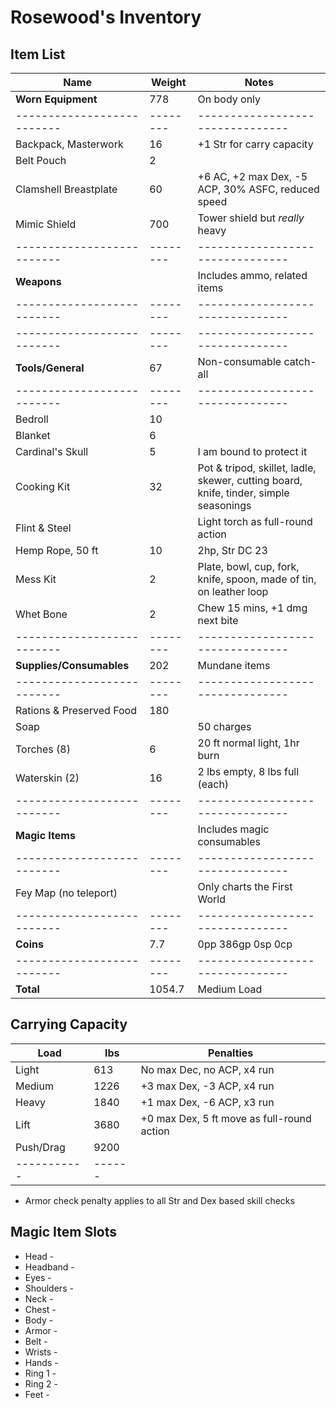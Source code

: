 # Rosewood's Inventory
## Item List
| Name                     | Weight | Notes
|--------------------------|--------|--------------------------------
| **Worn Equipment**       | 778    | On body only
|--------------------------|--------|--------------------------------
| Backpack, Masterwork     |  16    | +1 Str for carry capacity
| Belt Pouch               |   2    |
| Clamshell Breastplate    |  60    | +6 AC, +2 max Dex, -5 ACP, 30% ASFC, reduced speed
| Mimic Shield             | 700    | Tower shield but *really* heavy
|--------------------------|--------|--------------------------------
| **Weapons**              |        | Includes ammo, related items
|--------------------------|--------|--------------------------------
|--------------------------|--------|--------------------------------
| **Tools/General**        |  67    | Non-consumable catch-all
|--------------------------|--------|--------------------------------
| Bedroll                  |  10    |
| Blanket                  |   6    |
| Cardinal's Skull         |   5    | I am bound to protect it
| Cooking Kit              |  32    | Pot & tripod, skillet, ladle, skewer, cutting board, knife, tinder, simple seasonings
| Flint & Steel            |        | Light torch as full-round action
| Hemp Rope, 50 ft         |  10    | 2hp, Str DC 23
| Mess Kit                 |   2    | Plate, bowl, cup, fork, knife, spoon, made of tin, on leather loop
| Whet Bone                |   2    | Chew 15 mins, +1 dmg next bite
|--------------------------|--------|--------------------------------
| **Supplies/Consumables** | 202    | Mundane items
|--------------------------|--------|--------------------------------
| Rations & Preserved Food | 180    |
| Soap                     |        | 50 charges
| Torches (8)              |   6    | 20 ft normal light, 1hr burn
| Waterskin (2)            |  16    | 2 lbs empty, 8 lbs full (each)
|--------------------------|--------|--------------------------------
| **Magic Items**          |        | Includes magic consumables
|--------------------------|--------|--------------------------------
| Fey Map (no teleport)    |        | Only charts the First World
|--------------------------|--------|--------------------------------
| **Coins**                |   7.7  | 0pp 386gp 0sp 0cp
|--------------------------|--------|--------------------------------
| **Total**                |1054.7  | Medium Load

## Carrying Capacity
| Load      | lbs  | Penalties
|-----------|------|------------
| Light     | 613  | No max Dec, no ACP, x4 run
| Medium    | 1226 | +3 max Dex, -3 ACP, x4 run
| Heavy     | 1840 | +1 max Dex, -6 ACP, x3 run
| Lift      | 3680 | +0 max Dex, 5 ft move as full-round action
| Push/Drag | 9200 |
|-----------|------|
* Armor check penalty applies to all Str and Dex based skill checks

## Magic Item Slots
- Head      -
- Headband  -
- Eyes      -
- Shoulders -
- Neck      -
- Chest     -
- Body      -
- Armor     -
- Belt      -
- Wrists    -
- Hands     -
- Ring 1    -
- Ring 2    -
- Feet      -
